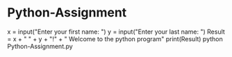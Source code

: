 # Python-Assignment
x = input("Enter your first name: ")
y = input("Enter your last name: ")
Result = x + " " + y + "!" + " Welcome to the python program"
print(Result)
python Python-Assignment.py
